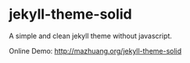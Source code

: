 jekyll-theme-solid
=================

A simple and clean jekyll theme without javascript.

Online Demo: <http://mazhuang.org/jekyll-theme-solid>
